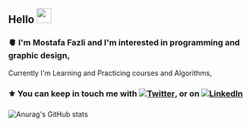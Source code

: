 ## Hello  <img src="https://raw.githubusercontent.com/MartinHeinz/MartinHeinz/master/wave.gif" width="30px">
### :anatomical_heart: I'm Mostafa Fazli and I'm interested in programming and graphic design, 
Currently I'm Learning and Practicing courses and Algorithms,


### :fleur_de_lis: You can keep in touch me with [![Twitter][1.2]][1], or on [![LinkedIn][2.2]][2]

[1.2]: http://i.imgur.com/wWzX9uB.png (twitter icon without padding)
[2.2]: https://raw.githubusercontent.com/MartinHeinz/MartinHeinz/master/linkedin-3-16.png (LinkedIn icon without padding)


[1]: https://twitter.com/MosFazli
[2]: https://www.linkedin.com/in/MosFazli/

###
![Anurag's GitHub stats](https://github-readme-stats.vercel.app/api?username=MosFazli&show_icons=true&theme=highcontrast)
